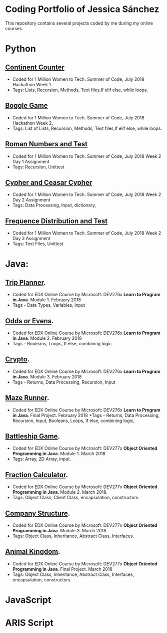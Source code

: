 # Coding Portfolio of Jessica Sánchez 

This repository contains several projects coded by me during my online courses.

# Python

## [Continent Counter](https://github.com/JessSanchezC/my_portfolio/tree/master/Python/Continent%20Counter)
* Coded for 1 Million Women to Tech.
  Summer of Code, July 2018
  Hackathon Week 1.
 * Tags: Lists, Recursion, Methods, Text files,If elif else, while loops. 

## [Boggle Game](https://github.com/JessSanchezC/my_portfolio/tree/master/Python/Boggle%20Game)
* Coded for 1 Million Women to Tech.
  Summer of Code, July 2018
  Hackathon Week 2.
* Tags: List of Lists, Recursion, Methods, Text files,If elif else, while loops.

## [Roman Numbers and Test](https://github.com/JessSanchezC/my_portfolio/tree/master/Python/Roman%20Numbers%20and%20Test)
* Coded for 1 Million Women to Tech.
  Summer of Code, July 2018
  Week 2 Day 1 Assignment
* Tags: Recursion, Unittest

## [Cypher and Ceasar Cypher](https://github.com/JessSanchezC/my_portfolio/tree/master/Python/Cypher%20and%20Ceasar%20Cypher)
* Coded for 1 Million Women to Tech.
  Summer of Code, July 2018
  Week 2 Day 2 Assignment
* Tags: Data Processing, Input, dictionary, 

## [Frequence Distribution and Test](https://github.com/JessSanchezC/my_portfolio/tree/master/Python/Frequence%20Distribution%20and%20Test)
* Coded for 1 Million Women to Tech.
  Summer of Code, July 2018
  Week 2 Day 3 Assignment
* Tags: Text Files, Unittest


# Java:

## [Trip Planner](https://github.com/JessSanchezC/my_portfolio/tree/master/Java/TripPlanner).
* Coded for EDX Online Course by Microsoft:
  DEV276x **Learn to Program in Java**.
  Module 1. February 2018
* Tags - Data Types, Variables, Input

## [Odds or Evens](https://github.com/JessSanchezC/my_portfolio/tree/master/Java/Odds_Evens).
* Coded for EDX Online Course by Microsoft:
  DEV276x **Learn to Program in Java**.
  Module 2. February 2018
* Tags - Booleans, Loops, If else, combining logic

## [Crypto](https://github.com/JessSanchezC/my_portfolio/tree/master/Java/Crypto).
* Coded for EDX Online Course by Microsoft:
  DEV276x **Learn to Program in Java**.
  Module 3. February 2018
* Tags - Returns, Data Processing, Recursion, Input

## [Maze Runner](https://github.com/JessSanchezC/my_portfolio/tree/master/Java/Maze_Runner).
* Coded for EDX Online Course by Microsoft:
  DEV276x **Learn to Program in Java**.
  Final Project. February 2018
 *Tags -  Returns, Data Processing, Recursion, Input, Booleans, Loops, If else, combining logic,

## [Battleship Game](https://github.com/JessSanchezC/BattleShip).
* Coded for EDX Online Course by Microsoft: 
  DEV277x **Object Oriented Programming in Java**.
  Module 1. March 2018
* Tags: Array, 2D Array, input.

## [Fraction Calculator](https://github.com/JessSanchezC/FractionCalculator).
* Coded for EDX Online Course by Microsoft: 
  DEV277x **Object Oriented Programming in Java**.
  Module 2. March 2018.
* Tags: Object Class, Client Class, encapsulation, constructors.

## [Company Structure](https://github.com/JessSanchezC/CompanyStructure).
* Coded for EDX Online Course by Microsoft: 
  DEV277x **Object Oriented Programming in Java**.
  Module 3. March 2018.
* Tags: Object Class, Inheritance, Abstract Class, Interfaces.

## [Animal Kingdom](https://github.com/JessSanchezC/AnimalKingdom).
* Coded for EDX Online Course by Microsoft: 
  DEV277x **Object Oriented Programming in Java**.
  Final Project. March 2018
* Tags: Object Class, Inheritance, Abstract Class, Interfaces, encapsulation, constructors.


# JavaScript

# ARIS Script



